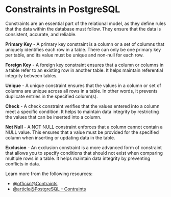 # Constraints in PostgreSQL

Constraints are an essential part of the relational model, as they define rules that the data within the database must follow. They ensure that the data is consistent, accurate, and reliable.

**Primary Key** - A primary key constraint is a column or a set of columns that uniquely identifies each row in a table. There can only be one primary key per table, and its value must be unique and non-null for each row.

**Foreign Key** - A foreign key constraint ensures that a column or columns in a table refer to an existing row in another table. It helps maintain referential integrity between tables.

**Unique** - A unique constraint ensures that the values in a column or set of columns are unique across all rows in a table. In other words, it prevents duplicate entries in the specified column(s).

**Check** - A check constraint verifies that the values entered into a column meet a specific condition. It helps to maintain data integrity by restricting the values that can be inserted into a column.

**Not Null** - A NOT NULL constraint enforces that a column cannot contain a NULL value. This ensures that a value must be provided for the specified column when inserting or updating data in the table.

**Exclusion** - An exclusion constraint is a more advanced form of constraint that allows you to specify conditions that should not exist when comparing multiple rows in a table. It helps maintain data integrity by preventing conflicts in data.

Learn more from the following resources:

- [@official@Contraints](https://www.postgresql.org/docs/current/ddl-constraints.html)
- [@article@PostgreSQL - Contraints](https://www.tutorialspoint.com/postgresql/postgresql_constraints.htm)